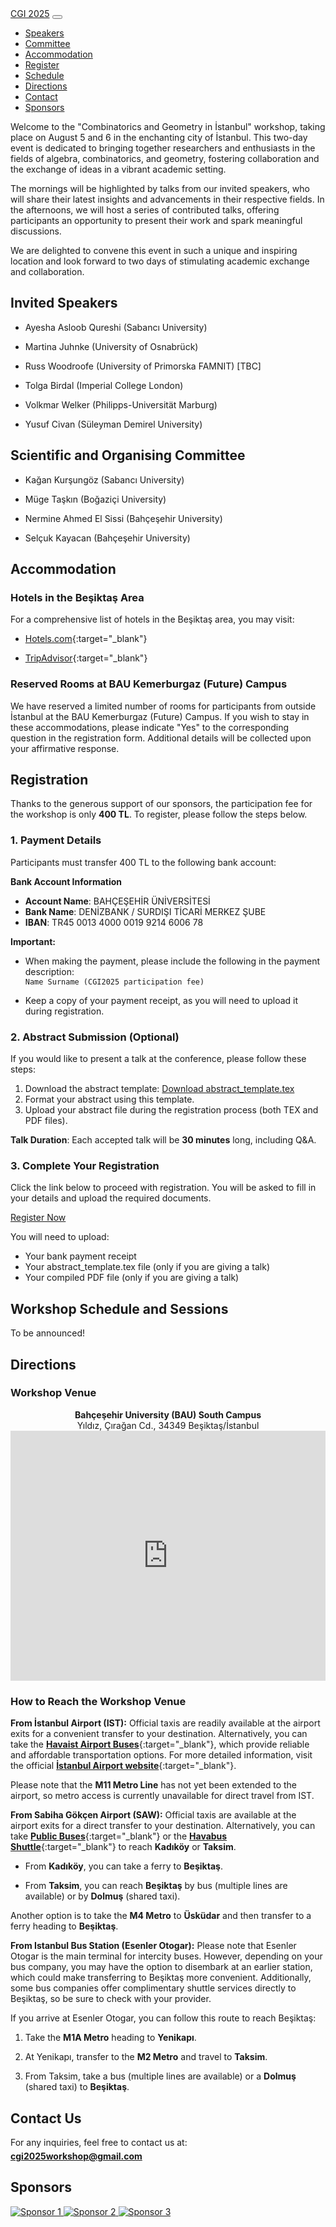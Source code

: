 <nav class="navbar">
    <a href="#" class="logo">CGI 2025</a>
    <button class="menu-toggle" aria-label="Toggle navigation">
        <span></span>
        <span></span>
        <span></span>
    </button>
    <ul class="nav-links">
        <li><a href="#speakers">Speakers</a></li>
        <li><a href="#committee">Committee</a></li>
        <li><a href="#accommodation">Accommodation</a></li>
        <li><a href="#register">Register</a></li>
        <li><a href="#schedule">Schedule</a></li>
        <li><a href="#directions">Directions</a></li>
        <!--<li><a href="#venue">Venue</a></li>-->
        <li><a href="#contact">Contact</a></li>
        <li><a href="#sponsors">Sponsors</a></li>
    </ul>
</nav>


Welcome to the "Combinatorics and Geometry in İstanbul" workshop, taking place on August 5 and 6 in the enchanting city of İstanbul. This two-day event is dedicated to bringing together researchers and enthusiasts in the fields of algebra, combinatorics, and geometry, fostering collaboration and the exchange of ideas in a vibrant academic setting.

The mornings will be highlighted by talks from our invited speakers, who will share their latest insights and advancements in their respective fields. In the afternoons, we will host a series of contributed talks, offering participants an opportunity to present their work and spark meaningful discussions.

We are delighted to convene this event in such a unique and inspiring location and look forward to two days of stimulating academic exchange and collaboration.


## <a id="speakers"></a>Invited Speakers

- Ayesha Asloob Qureshi (Sabancı University)
  
- Martina Juhnke (University of Osnabrück)
  
- Russ Woodroofe (University of Primorska FAMNIT) [TBC]

- Tolga Birdal (Imperial College London)
  
- Volkmar Welker (Philipps-Universität Marburg)
  
- Yusuf Civan (Süleyman Demirel University)


## <a id="committee"></a>Scientific and Organising Committee

- Kağan Kurşungöz (Sabancı University)
  
- Müge Taşkın (Boğaziçi University)
  
- Nermine Ahmed El Sissi (Bahçeşehir University)
  
- Selçuk Kayacan (Bahçeşehir University)

## <a href="#accommodation"></a>Accommodation

### Hotels in the Beşiktaş Area

For a comprehensive list of hotels in the Beşiktaş area, you may visit:

<!--- [Booking.com](https://www.booking.com/district/tr/istanbul/besiktas.html){:target="_blank"}-->

- [Hotels.com](https://www.hotels.com/nh1661016/hotels-in-besiktas-istanbul-turkey/){:target="_blank"}
  
- [TripAdvisor](https://www.tripadvisor.com/HotelsNear-g293974-d2037618-Besiktas-Istanbul.html){:target="_blank"}

### Reserved Rooms at BAU Kemerburgaz (Future) Campus

We have reserved a limited number of rooms for participants from outside İstanbul at the BAU Kemerburgaz (Future) Campus. If you wish to stay in these accommodations, please indicate "Yes" to the corresponding question in the registration form. Additional details will be collected upon your affirmative response.

## <a id="register"></a>Registration

Thanks to the generous support of our sponsors, the participation fee for the workshop is only **400 TL**. To register, please follow the steps below.

### 1. Payment Details

Participants must transfer 400 TL to the following bank account:

**Bank Account Information**

- **Account Name**: BAHÇEŞEHİR ÜNİVERSİTESİ  
- **Bank Name**: DENİZBANK / SURDIŞI TİCARİ MERKEZ ŞUBE  
- **IBAN**: TR45 0013 4000 0019 9214 6006 78

**Important:**

- When making the payment, please include the following in the payment description:
  <span style="display: block; height: 1px;"></span>
  `Name Surname (CGI2025 participation fee)`


- Keep a copy of your payment receipt, as you will need to upload it during registration.

### 2. Abstract Submission (Optional)

If you would like to present a talk at the conference, please follow these steps:

1. Download the abstract template: [Download abstract_template.tex](https://www.dropbox.com/scl/fi/5vnj4nk6twyatkvpn986v/abstract_template.tex?rlkey=mod0a5iboivd1uw3xjjvfolyh&dl=1)
2. Format your abstract using this template.  
3. Upload your abstract file during the registration process (both TEX and PDF files).

**Talk Duration**: Each accepted talk will be **30 minutes** long, including Q&A.

### 3. Complete Your Registration

Click the link below to proceed with registration. You will be asked to fill in your details and upload the required documents.

<div class="center-button">
    <a href="https://docs.google.com/forms/d/e/1FAIpQLSd1xg0MDgAUfiAWm_2IhGoJfB9bJ7-6cGuTmxXuNYDvxqMLWw/viewform?usp=preview" target="_blank" class="btn">Register Now</a>
</div>

You will need to upload:
- Your bank payment receipt
- Your abstract_template.tex file (only if you are giving a talk)
- Your compiled PDF file (only if you are giving a talk)

## <a id="schedule"></a>Workshop Schedule and Sessions  

To be announced!


## <a id="directions"></a>Directions

### Workshop Venue

<div style="text-align: center;">
    <p style="margin: 0;"><strong>Bahçeşehir University (BAU) South Campus</strong></p>
    <p style="margin: 0;">Yıldız, Çırağan Cd., 34349 Beşiktaş/İstanbul</p>
</div>
<span style="display: block; height: -10px;"></span>
<iframe 
    src="https://www.google.com/maps/embed?pb=!1m18!1m12!1m3!1d2691.847578638042!2d29.009259099999998!3d41.042165!2m3!1f0!2f0!3f0!3m2!1i1024!2i768!4f13.1!3m3!1m2!1s0x14cab7a2a2c3b963%3A0x7671d1b9817b8519!2zQmFow6dlxZ9laGlyIMOcbml2ZXJzaXRlc2k!5e1!3m2!1str!2str!4v1738333570411!5m2!1str!2str&t=m"
    width="100%" height="400" style="border:0;" allowfullscreen="" loading="lazy">
</iframe>  


### How to Reach the Workshop Venue

**From İstanbul Airport (IST):** 
Official taxis are readily available at the airport exits for a convenient transfer to your destination. Alternatively, you can take the [**Havaist Airport Buses**](https://www.hava.ist/sefer-saatleri.php){:target="_blank"}, which provide reliable and affordable transportation options. For more detailed information, visit the official [**İstanbul Airport website**](https://istanbul-international-airport.com/transportation/bus/){:target="_blank"}.

Please note that the **M11 Metro Line** has not yet been extended to the airport, so metro access is currently unavailable for direct travel from IST.


**From Sabiha Gökçen Airport (SAW):** 
Official taxis are available at the airport exits for a direct transfer to your destination. Alternatively, you can take [**Public Buses**](https://www.sabihagokcen.aero/passengers-and-visitors/transport-and-parking/transportation/public-bus){:target="_blank"} or the [**Havabus Shuttle**](https://www.sabihagokcen.aero/passengers-and-visitors/transport-and-parking/transportation/havabus-en){:target="_blank"} to reach **Kadıköy** or **Taksim**. 

- From **Kadıköy**, you can take a ferry to **Beşiktaş**.

- From **Taksim**, you can reach **Beşiktaş** by bus (multiple lines are available) or by **Dolmuş** (shared taxi).

Another option is to take the **M4 Metro** to **Üsküdar** and then transfer to a ferry heading to **Beşiktaş**.


**From Istanbul Bus Station (Esenler Otogar):** 
Please note that Esenler Otogar is the main terminal for intercity buses. However, depending on your bus company, you may have the option to disembark at an earlier station, which could make transferring to Beşiktaş more convenient. Additionally, some bus companies offer complimentary shuttle services directly to Beşiktaş, so be sure to check with your provider.

If you arrive at Esenler Otogar, you can follow this route to reach Beşiktaş:

1. Take the **M1A Metro** heading to **Yenikapı**.

2. At Yenikapı, transfer to the **M2 Metro** and travel to **Taksim**.

3. From Taksim, take a bus (multiple lines are available) or a **Dolmuş** (shared taxi) to **Beşiktaş**.

<!--

Getting an IstanbulKart (Public Transport Card)

Why? It allows access to buses, metro, ferries, and trams.

Where to buy?

    - Kiosks near metro/bus stations
    - IstanbulKart vending machines
    - IstanbulKart Mobile App

Top-up & Check Balance:

    Use the IstanbulKart app:
        - Play Store
        - App Store

Navigation Apps for Istanbul

Istanbul Municipality’s Official Public Transport App

    Istanbul Senin (İBB): Provides real-time transport info and route suggestions.
        - Play Store
        - App Store

Google Maps & Moovit: Can also be useful, but asking a local is advised.

-->


## <a id="contact"></a>Contact Us

For any inquiries, feel free to contact us at:  
<span style="display: block; height: 5px;"></span>
[**cgi2025workshop@gmail.com**](mailto:cgi2025workshop@gmail.com)


## <a id="sponsors"></a>Sponsors

<div class="sponsor-container">
    <a href="https://www.navist.com.tr/" target="_blank">
        <img src="assets/images/navist.jpeg" alt="Sponsor 1" class="sponsor-logo">
    </a>
    <a href="https://tubitak.gov.tr/en" target="_blank">
        <img src="assets/images/tubitak.png" alt="Sponsor 2" class="sponsor-logo">
    </a>
    <a href="https://bau.edu.tr/" target="_blank">
        <img src="assets/images/bau.jpg" alt="Sponsor 3" class="sponsor-logo">
    </a>
</div>


<script>
document.querySelector(".menu-toggle").addEventListener("click", function() {
    document.querySelector(".nav-links").classList.toggle("active");
});
</script>


